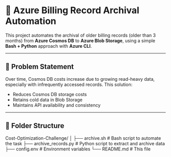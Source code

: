 # 🔄 Azure Billing Record Archival Automation

This project automates the archival of older billing records (older than 3 months) from **Azure Cosmos DB** to **Azure Blob Storage**, using a simple **Bash + Python** approach with **Azure CLI**.

---

## 📌 Problem Statement

Over time, Cosmos DB costs increase due to growing read-heavy data, especially with infrequently accessed records. This solution:
- Reduces Cosmos DB storage costs
- Retains cold data in Blob Storage
- Maintains API availability and consistency

---

## 📁 Folder Structure

Cost-Optimization-Challenge/
│
├── archive.sh # Bash script to automate the task
├── archive_records.py # Python script to extract and archive data
├── config.env # Environment variables
└── README.md # This file
